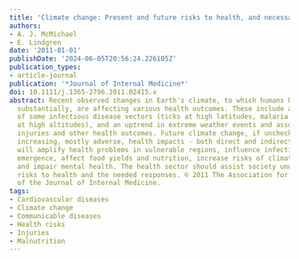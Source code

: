 ```yaml
---
title: 'Climate change: Present and future risks to health, and necessary responses'
authors:
- A. J. McMichael
- E. Lindgren
date: '2011-01-01'
publishDate: '2024-06-05T20:56:24.226105Z'
publication_types:
- article-journal
publication: '*Journal of Internal Medicine*'
doi: 10.1111/j.1365-2796.2011.02415.x
abstract: Recent observed changes in Earth's climate, to which humans have contributed
  substantially, are affecting various health outcomes. These include altered distributions
  of some infectious disease vectors (ticks at high latitudes, malaria mosquitoes
  at high altitudes), and an uptrend in extreme weather events and associated deaths,
  injuries and other health outcomes. Future climate change, if unchecked, will have
  increasing, mostly adverse, health impacts - both direct and indirect. Climate change
  will amplify health problems in vulnerable regions, influence infectious disease
  emergence, affect food yields and nutrition, increase risks of climate-related disasters
  and impair mental health. The health sector should assist society understand the
  risks to health and the needed responses. © 2011 The Association for the Publication
  of the Journal of Internal Medicine.
tags:
- Cardiovascular diseases
- Climate change
- Communicable diseases
- Health risks
- Injuries
- Malnutrition
---
```

